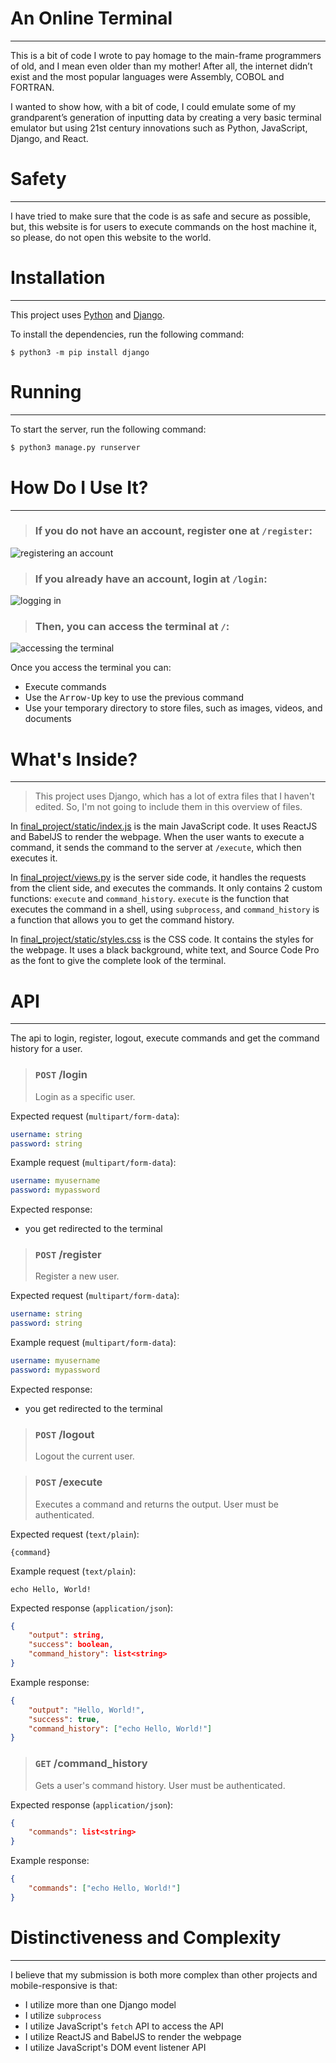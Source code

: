 # An Online Terminal

---

This is a bit of code I wrote to pay homage to the main-frame programmers of old, and I mean even older than my mother! After all, the internet didn’t exist and the most popular languages were Assembly, COBOL and FORTRAN.

I wanted to show how, with a bit of code, I could emulate some of my grandparent’s generation of inputting data by creating a very basic terminal emulator but using 21st century innovations such as Python, JavaScript, Django, and React.

# Safety

---

I have tried to make sure that the code is as safe and secure as possible, but, this website is for users to execute commands on the host machine it, so please, do not open this website to the world.

# Installation

---

This project uses [Python](https://www.python.org/) and [Django](https://www.djangoproject.com/).

To install the dependencies, run the following command:

```
$ python3 -m pip install django
```

# Running

---

To start the server, run the following command:

```bash
$ python3 manage.py runserver
```

# How Do I Use It?

---

> ### If you do not have an account, register one at `/register`:

![registering an account](./assets/registering.png)

> ### If you already have an account, login at `/login`:

![logging in](./assets/logging-in.png)

> ### Then, you can access the terminal at `/`:

![accessing the terminal](./assets/terminal.png)

Once you access the terminal you can:

-   Execute commands
-   Use the <kbd>Arrow-Up</kbd> key to use the previous command
-   Use your temporary directory to store files, such as images, videos, and documents

# What's Inside?

---

> This project uses Django, which has a lot of extra files that I haven't edited. So, I'm not going to include them in this overview of files.

In [final_project/static/index.js](./final_project/static/index.js) is the main JavaScript code. It uses ReactJS and BabelJS to render the webpage. When the user wants to execute a command, it sends the command to the server at `/execute`, which then executes it.

In [final_project/views.py](./final_project/views.py) is the server side code, it handles the requests from the client side, and executes the commands. It only contains 2 custom functions: `execute` and `command_history`. `execute` is the function that executes the command in a shell, using `subprocess`, and `command_history` is a function that allows you to get the command history.

In [final_project/static/styles.css](./final_project/static/styles.css) is the CSS code. It contains the styles for the webpage. It uses a black background, white text, and Source Code Pro as the font to give the complete look of the terminal.

# API

---

The api to login, register, logout, execute commands and get the command history for a user.

> ### `POST` /login
>
> Login as a specific user.

Expected request (`multipart/form-data`):

```yaml
username: string
password: string
```

Example request (`multipart/form-data`):

```yaml
username: myusername
password: mypassword
```

Expected response:

-   you get redirected to the terminal

> ### `POST` /register
>
> Register a new user.

Expected request (`multipart/form-data`):

```yaml
username: string
password: string
```

Example request (`multipart/form-data`):

```yaml
username: myusername
password: mypassword
```

Expected response:

-   you get redirected to the terminal

> ### `POST` /logout
>
> Logout the current user.

> ### `POST` /execute
>
> Executes a command and returns the output. User must be authenticated.

Expected request (`text/plain`):

```
{command}
```

Example request (`text/plain`):

```
echo Hello, World!
```

Expected response (`application/json`):

```json
{
    "output": string,
    "success": boolean,
    "command_history": list<string>
}
```

Example response:

```json
{
    "output": "Hello, World!",
    "success": true,
    "command_history": ["echo Hello, World!"]
}
```

> ### `GET` /command_history
>
> Gets a user's command history. User must be authenticated.

Expected response (`application/json`):

```json
{
    "commands": list<string>
}
```

Example response:

```json
{
    "commands": ["echo Hello, World!"]
}
```

# Distinctiveness and Complexity

---

I believe that my submission is both more complex than other projects and mobile-responsive is that:

-   I utilize more than one Django model
-   I utilize `subprocess`
-   I utilize JavaScript's `fetch` API to access the API
-   I utilize ReactJS and BabelJS to render the webpage
-   I utilize JavaScript's DOM event listener API
